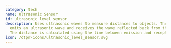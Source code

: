 ```yaml
---
category: tech
name: Ultrasonic Sensor
id: ultrasonic_level_sensor
description: Uses ultrasonic waves to measure distances to objects. The sensor
  emits an ultrasonic wave and receives the wave reflected back from the object.
  The distance is calculated using the time between emission and reception. 
icon: /dtpr-icons/ultrasonic_level_sensor.svg
---
```

